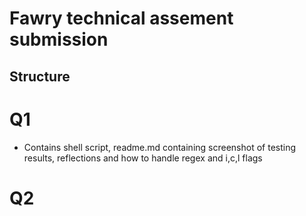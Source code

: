 # Fawry technical assement submission

## Structure

# Q1

- Contains shell script, readme.md containing screenshot of testing results, reflections and how to handle regex and i,c,l flags

# Q2